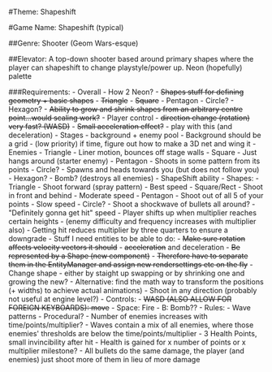 #Theme: Shapeshift

#Game Name: Shapeshift (typical)

##Genre: Shooter (Geom Wars-esque)

##Elevator: A top-down shooter based around primary shapes where the player can shapeshift to change playstyle/power up. Neon (hopefully) palette

###Requirements:
    - Overall
        - How 2 Neon?
        - ~~Shapes stuff for defining geometry + basic shapes~~
            - ~~Triangle~~
            - ~~Square~~
            - Pentagon
            - Circle?
            - Hexagon?
        - ~~Ability to grow and shrink shapes from an arbitrary centre point...would scaling work?~~
    - Player control
        - ~~direction change (rotation) very fast? (WASD)~~
        - ~~Small acceleration effect?~~
            - play with this (and deceleration)
    - Stages
        - background + enemy pool
        - Background should be a grid
            - (low priority) if time, figure out how to make a 3D net and wing it
    - Enemies
        - Triangle
            - Liner motion, bounces off stage walls
        - Square
            - Just hangs around (starter enemy)
        - Pentagon
            - Shoots in some pattern from its points
        - Circle?
            - Spawns and heads towards you (but does not follow you)
        - Hexagon?
            - Bomb? (destroys all enemies)
    - ShapeShift ability
        - Shapes:
            - Triangle
                - Shoot forward (spray pattern)
                - Best speed
            - Square/Rect
                - Shoot in front and behind
                - Moderate speed
            - Pentagon
                - Shoot out of all 5 of your points
                - Slow speed
            - Circle?
                - Shoot a shockwave of bullets all around?
                - "Definitely gonna get hit" speed
        - Player shifts up when multiplier reaches certain heights
            - (enemy difficulty and frequency increases with multiplier also)
        - Getting hit reduces multiplier by three quarters to ensure a downgrade
    - Stuff I need entities to be able to do:
        - ~~Make sure rotation affects velocity vectors it should~~
        - ~~acceleration~~ and deceleration
        - ~~Be represented by a Shape (new component)~~
            - ~~Therefore have to separate them in the EntityManager and assign new rendersettings etc on the fly~~
        - Change shape - either by staight up swapping or by shrinking one and growing the new?
            - Alternative: find the math way to transform the positions (+ widths) to achieve actual animations)
        - Shoot in any direction (probably not useful at engine level?)
    - Controls:
        - ~~WASD (ALSO ALLOW FOR FOREIGN KEYBOARDS): move~~
        - Space: Fire
        - B: Bomb??
    - Rules:
        - Wave patterns
        - Procedural?
            - Number of enemies increases with time/points/multiplier?
            - Waves contain a mix of all enemies, where those enemies' thresholds are below the time/points/multiplier
        - 3 Health Points, small invincibility after hit
        - Health is gained for x number of points or x multiplier milestone?
        - All bullets do the same damage, the player (and enemies) just shoot more of them in lieu of more damage